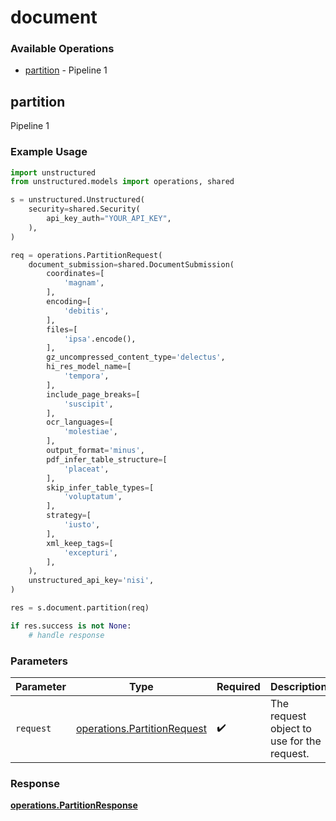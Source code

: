 # document

### Available Operations

* [partition](#partition) - Pipeline 1

## partition

Pipeline 1

### Example Usage

```python
import unstructured
from unstructured.models import operations, shared

s = unstructured.Unstructured(
    security=shared.Security(
        api_key_auth="YOUR_API_KEY",
    ),
)

req = operations.PartitionRequest(
    document_submission=shared.DocumentSubmission(
        coordinates=[
            'magnam',
        ],
        encoding=[
            'debitis',
        ],
        files=[
            'ipsa'.encode(),
        ],
        gz_uncompressed_content_type='delectus',
        hi_res_model_name=[
            'tempora',
        ],
        include_page_breaks=[
            'suscipit',
        ],
        ocr_languages=[
            'molestiae',
        ],
        output_format='minus',
        pdf_infer_table_structure=[
            'placeat',
        ],
        skip_infer_table_types=[
            'voluptatum',
        ],
        strategy=[
            'iusto',
        ],
        xml_keep_tags=[
            'excepturi',
        ],
    ),
    unstructured_api_key='nisi',
)

res = s.document.partition(req)

if res.success is not None:
    # handle response
```

### Parameters

| Parameter                                                                  | Type                                                                       | Required                                                                   | Description                                                                |
| -------------------------------------------------------------------------- | -------------------------------------------------------------------------- | -------------------------------------------------------------------------- | -------------------------------------------------------------------------- |
| `request`                                                                  | [operations.PartitionRequest](../../models/operations/partitionrequest.md) | :heavy_check_mark:                                                         | The request object to use for the request.                                 |


### Response

**[operations.PartitionResponse](../../models/operations/partitionresponse.md)**

